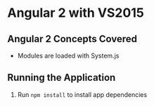 # Angular 2 with VS2015

## Angular 2 Concepts Covered

* Modules are loaded with System.js

## Running the Application

1. Run `npm install` to install app dependencies


